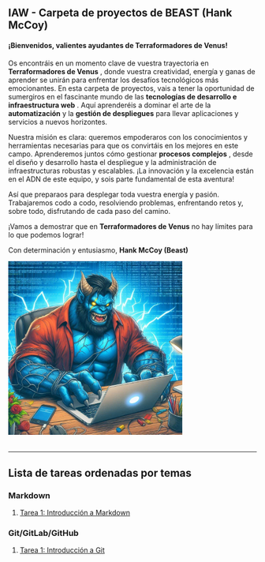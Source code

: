 ## IAW - Carpeta de proyectos de BEAST (Hank McCoy)

#### ¡Bienvenidos, valientes ayudantes de Terraformadores de Venus!

Os encontráis en un momento clave de vuestra trayectoria en  **Terraformadores de Venus** , donde vuestra creatividad, energía y ganas de aprender se unirán para enfrentar los desafíos tecnológicos más emocionantes. En esta carpeta de proyectos, vais a tener la oportunidad de sumergiros en el fascinante mundo de las  **tecnologías de desarrollo e infraestructura web** . Aquí aprenderéis a dominar el arte de la **automatización** y la **gestión de despliegues** para llevar aplicaciones y servicios a nuevos horizontes.


Nuestra misión es clara: queremos empoderaros con los conocimientos y herramientas necesarias para que os convirtáis en los mejores en este campo. Aprenderemos juntos cómo gestionar  **procesos complejos** , desde el diseño y desarrollo hasta el despliegue y la administración de infraestructuras robustas y escalables. ¡La innovación y la excelencia están en el ADN de este equipo, y sois parte fundamental de esta aventura!


Así que preparaos para desplegar toda vuestra energía y pasión. Trabajaremos codo a codo, resolviendo problemas, enfrentando retos y, sobre todo, disfrutando de cada paso del camino.


¡Vamos a demostrar que en **Terraformadores de Venus** no hay límites para lo que podemos lograr!


Con determinación y entusiasmo,
**Hank McCoy (Beast)**


<img src="./img/beast.jpg" alt="Beast" width="70%"/>
<br>
<br>

---
## Lista de tareas ordenadas por temas
### Markdown
1. [Tarea 1:  Introducción a Markdown](./Markdown/Tarea1.md)




### Git/GitLab/GitHub
1. [Tarea 1: Introducción a Git](./Git/Tarea1.md)
<!--
2. [Tarea 2: Trabajando con Ramas](./Git/Tarea2.md)

### Docker
1. [Tarea 1: Introducción a Docker](./Docker/Tarea1Docker.md)

### YAML
1. [Tarea 1: Introducción a YAML](./YAML/Tarea1YAML.md)
2. [Tarea 2: Trabajando con YAML en Python](./YAML/Tarea2YAML.md)

### LAMP
1. [Tarea 1: Instalación y configuración LAMP](./UD2/Tarea1LAMP.md)

### PHP
1. [Tarea 1: Formulario Rendimiento Terraformadores](./PHP/NotaMedia/Tarea1.md)
2. [Tarea 2: CRUD](./PHP/CRUD/TareaCRUD.md)

-->
